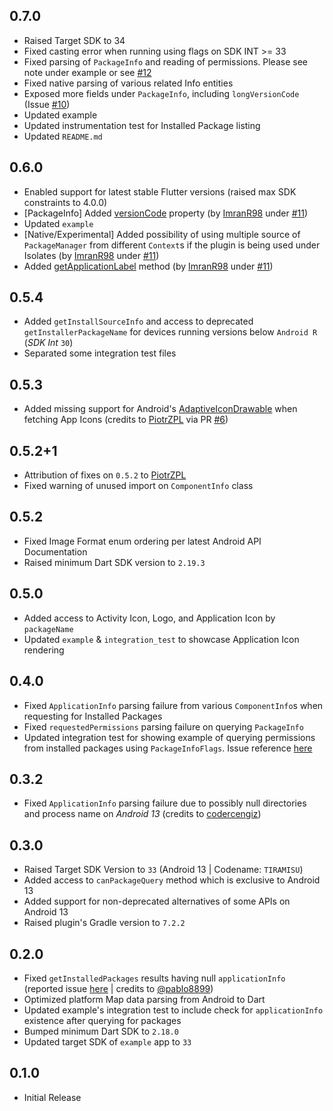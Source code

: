 ## 0.7.0

* Raised Target SDK to 34
* Fixed casting error when running using flags on SDK INT >= 33
* Fixed parsing of `PackageInfo` and reading of permissions. Please see note under example or see [#12](https://github.com/nsNeruno/android_package_manager/issues/12)
* Fixed native parsing of various related Info entities
* Exposed more fields under `PackageInfo`, including `longVersionCode` (Issue [#10](https://github.com/nsNeruno/android_package_manager/issues/10))
* Updated example
* Updated instrumentation test for Installed Package listing
* Updated `README.md`

## 0.6.0

* Enabled support for latest stable Flutter versions (raised max SDK constraints to 4.0.0)
* \[PackageInfo\] Added [versionCode](https://developer.android.com/reference/android/content/pm/PackageInfo#versionCode) property (by [ImranR98](https://github.com/ImranR98) under [#11](https://github.com/nsNeruno/android_package_manager/pull/11))
* Updated `example`
* \[Native/Experimental\] Added possibility of using multiple source of `PackageManager` from different `Context`s if the plugin is being used under Isolates (by [ImranR98](https://github.com/ImranR98) under [#11](https://github.com/nsNeruno/android_package_manager/pull/11))
* Added [getApplicationLabel](https://developer.android.com/reference/android/content/pm/PackageManager#getApplicationLabel(android.content.pm.ApplicationInfo)) method (by [ImranR98](https://github.com/ImranR98) under [#11](https://github.com/nsNeruno/android_package_manager/pull/11))

## 0.5.4

* Added `getInstallSourceInfo` and access to deprecated `getInstallerPackageName` for devices running versions below `Android R` (*SDK Int* `30`)
* Separated some integration test files

## 0.5.3

* Added missing support for Android's 
[AdaptiveIconDrawable](https://developer.android.com/reference/android/graphics/drawable/AdaptiveIconDrawable) 
when fetching App Icons (credits to [PiotrZPL](https://github.com/PiotrZPL) via PR [#6](https://github.com/nsNeruno/android_package_manager/pull/6))

## 0.5.2+1

* Attribution of fixes on `0.5.2` to [PiotrZPL](https://github.com/PiotrZPL)
* Fixed warning of unused import on `ComponentInfo` class

## 0.5.2

* Fixed Image Format enum ordering per latest Android API Documentation
* Raised minimum Dart SDK version to `2.19.3`

## 0.5.0

* Added access to Activity Icon, Logo, and Application Icon by `packageName`
* Updated `example` & `integration_test` to showcase Application Icon rendering

## 0.4.0

* Fixed `ApplicationInfo` parsing failure from various `ComponentInfo`s when requesting for Installed Packages
* Fixed `requestedPermissions` parsing failure on querying `PackageInfo`
* Updated integration test for showing example of querying permissions from installed packages using `PackageInfoFlags`. Issue reference [here](https://github.com/nsNeruno/android_package_manager/issues/4)

## 0.3.2

* Fixed `ApplicationInfo` parsing failure due to possibly null directories and process name on *Android 13* (credits to [codercengiz](https://github.com/codercengiz))

## 0.3.0

* Raised Target SDK Version to `33` (Android 13 | Codename: `TIRAMISU`)
* Added access to `canPackageQuery` method which is exclusive to Android 13
* Added support for non-deprecated alternatives of some APIs on Android 13
* Raised plugin's Gradle version to `7.2.2`

## 0.2.0

* Fixed `getInstalledPackages` results having null `applicationInfo` (reported issue [here](https://github.com/nsNeruno/android_package_manager/issues/1) | credits to [@pablo8899](https://github.com/pablo8899))
* Optimized platform Map data parsing from Android to Dart
* Updated example's integration test to include check for `applicationInfo` existence after 
querying for packages
* Bumped minimum Dart SDK to `2.18.0`
* Updated target SDK of `example` app to `33`

## 0.1.0

* Initial Release
